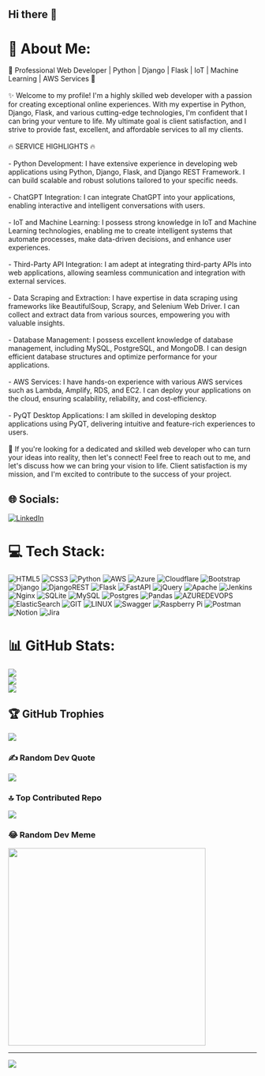## Hi there 👋

<!--
**rj-parana/rj-parana** is a ✨ _special_ ✨ repository because its `README.md` (this file) appears on your GitHub profile.

Here are some ideas to get you started:

- 🔭 I’m currently working on ...
- 🌱 I’m currently learning ...
- 👯 I’m looking to collaborate on ...
- 🤔 I’m looking for help with ...
- 💬 Ask me about ...
- 📫 How to reach me: ...
- 😄 Pronouns: ...
- ⚡ Fun fact: ...
-->




# 💫 About Me:
🌟 Professional Web Developer | Python | Django | Flask | IoT | Machine Learning | AWS Services 🌟<br><br>✨ Welcome to my profile! I'm a highly skilled web developer with a passion for creating exceptional online experiences. With my expertise in Python, Django, Flask, and various cutting-edge technologies, I'm confident that I can bring your venture to life. My ultimate goal is client satisfaction, and I strive to provide fast, excellent, and affordable services to all my clients.<br><br>🔥 SERVICE HIGHLIGHTS 🔥<br><br>- Python Development: I have extensive experience in developing web applications using Python, Django, Flask, and Django REST Framework. I can build scalable and robust solutions tailored to your specific needs.<br><br>- ChatGPT Integration: I can integrate ChatGPT into your applications, enabling interactive and intelligent conversations with users.<br><br>- IoT and Machine Learning: I possess strong knowledge in IoT and Machine Learning technologies, enabling me to create intelligent systems that automate processes, make data-driven decisions, and enhance user experiences.<br><br>- Third-Party API Integration: I am adept at integrating third-party APIs into web applications, allowing seamless communication and integration with external services.<br><br>- Data Scraping and Extraction: I have expertise in data scraping using frameworks like BeautifulSoup, Scrapy, and Selenium Web Driver. I can collect and extract data from various sources, empowering you with valuable insights.<br><br>- Database Management: I possess excellent knowledge of database management, including MySQL, PostgreSQL, and MongoDB. I can design efficient database structures and optimize performance for your applications.<br><br>- AWS Services: I have hands-on experience with various AWS services such as Lambda, Amplify, RDS, and EC2. I can deploy your applications on the cloud, ensuring scalability, reliability, and cost-efficiency.<br><br>- PyQT Desktop Applications: I am skilled in developing desktop applications using PyQT, delivering intuitive and feature-rich experiences to users.<br><br>🚀 If you're looking for a dedicated and skilled web developer who can turn your ideas into reality, then let's connect! Feel free to reach out to me, and let's discuss how we can bring your vision to life. Client satisfaction is my mission, and I'm excited to contribute to the success of your project.


## 🌐 Socials:
[![LinkedIn](https://img.shields.io/badge/LinkedIn-%230077B5.svg?logo=linkedin&logoColor=white)](https://linkedin.com/in/rj-parana) 

# 💻 Tech Stack:
![HTML5](https://img.shields.io/badge/html5-%23E34F26.svg?style=for-the-badge&logo=html5&logoColor=white) ![CSS3](https://img.shields.io/badge/css3-%231572B6.svg?style=for-the-badge&logo=css3&logoColor=white) ![Python](https://img.shields.io/badge/python-3670A0?style=for-the-badge&logo=python&logoColor=ffdd54) ![AWS](https://img.shields.io/badge/AWS-%23FF9900.svg?style=for-the-badge&logo=amazon-aws&logoColor=white) ![Azure](https://img.shields.io/badge/azure-%230072C6.svg?style=for-the-badge&logo=microsoftazure&logoColor=white) ![Cloudflare](https://img.shields.io/badge/Cloudflare-F38020?style=for-the-badge&logo=Cloudflare&logoColor=white) ![Bootstrap](https://img.shields.io/badge/bootstrap-%238511FA.svg?style=for-the-badge&logo=bootstrap&logoColor=white) ![Django](https://img.shields.io/badge/django-%23092E20.svg?style=for-the-badge&logo=django&logoColor=white) ![DjangoREST](https://img.shields.io/badge/DJANGO-REST-ff1709?style=for-the-badge&logo=django&logoColor=white&color=ff1709&labelColor=gray) ![Flask](https://img.shields.io/badge/flask-%23000.svg?style=for-the-badge&logo=flask&logoColor=white) ![FastAPI](https://img.shields.io/badge/FastAPI-005571?style=for-the-badge&logo=fastapi) ![jQuery](https://img.shields.io/badge/jquery-%230769AD.svg?style=for-the-badge&logo=jquery&logoColor=white) ![Apache](https://img.shields.io/badge/apache-%23D42029.svg?style=for-the-badge&logo=apache&logoColor=white) ![Jenkins](https://img.shields.io/badge/jenkins-%232C5263.svg?style=for-the-badge&logo=jenkins&logoColor=white) ![Nginx](https://img.shields.io/badge/nginx-%23009639.svg?style=for-the-badge&logo=nginx&logoColor=white) ![SQLite](https://img.shields.io/badge/sqlite-%2307405e.svg?style=for-the-badge&logo=sqlite&logoColor=white) ![MySQL](https://img.shields.io/badge/mysql-%2300000f.svg?style=for-the-badge&logo=mysql&logoColor=white) ![Postgres](https://img.shields.io/badge/postgres-%23316192.svg?style=for-the-badge&logo=postgresql&logoColor=white) ![Pandas](https://img.shields.io/badge/pandas-%23150458.svg?style=for-the-badge&logo=pandas&logoColor=white) ![AZUREDEVOPS](https://img.shields.io/badge/azuredevops-0078D7.svg?style=for-the-badge&logo=azuredevops&logoColor=white&color=%230078D7) ![ElasticSearch](https://img.shields.io/badge/-ElasticSearch-005571?style=for-the-badge&logo=elasticsearch) ![GIT](https://img.shields.io/badge/Git-fc6d26?style=for-the-badge&logo=git&logoColor=white) ![LINUX](https://img.shields.io/badge/Linux-FCC624?style=for-the-badge&logo=linux&logoColor=black) ![Swagger](https://img.shields.io/badge/-Swagger-%23Clojure?style=for-the-badge&logo=swagger&logoColor=white) ![Raspberry Pi](https://img.shields.io/badge/-RaspberryPi-C51A4A?style=for-the-badge&logo=Raspberry-Pi) ![Postman](https://img.shields.io/badge/Postman-FF6C37?style=for-the-badge&logo=postman&logoColor=white) ![Notion](https://img.shields.io/badge/Notion-%23000000.svg?style=for-the-badge&logo=notion&logoColor=white) ![Jira](https://img.shields.io/badge/jira-%230A0FFF.svg?style=for-the-badge&logo=jira&logoColor=white)
# 📊 GitHub Stats:
![](https://github-readme-stats.vercel.app/api?username=rj-parana&theme=dark&hide_border=false&include_all_commits=true&count_private=true)<br/>
![](https://github-readme-streak-stats.herokuapp.com/?user=rj-parana&theme=dark&hide_border=false)<br/>
![](https://github-readme-stats.vercel.app/api/top-langs/?username=rj-parana&theme=dark&hide_border=false&include_all_commits=true&count_private=true&layout=compact)

## 🏆 GitHub Trophies
![](https://github-profile-trophy.vercel.app/?username=rj-parana&theme=radical&no-frame=false&no-bg=false&margin-w=4)

### ✍️ Random Dev Quote
![](https://quotes-github-readme.vercel.app/api?type=horizontal&theme=radical)

### 🔝 Top Contributed Repo
![](https://github-contributor-stats.vercel.app/api?username=rj-parana&limit=5&theme=dark&combine_all_yearly_contributions=true)

### 😂 Random Dev Meme
<img src='https://randommeme-five.vercel.app/' style="height: 400px;"/>

---
[![](https://visitcount.itsvg.in/api?id=rj-parana&icon=0&color=0)](https://visitcount.itsvg.in)

<!-- Proudly created with GPRM ( https://gprm.itsvg.in ) -->
